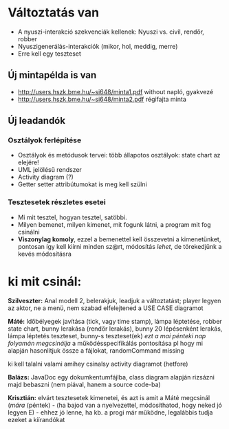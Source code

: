 # Változtatás van #
  * A nyuszi-interakció szekvenciák kellenek: Nyuszi vs. civil, rendőr, robber
  * Nyuszigenerálás-interakciók (mikor, hol, meddig, merre)
  * Erre kell egy teszteset

## Új mintapélda is van ##
  * http://users.hszk.bme.hu/~si648/minta1.pdf without napló, gyakvezé
  * http://users.hszk.bme.hu/~si648/minta2.pdf régifajta minta

## Új leadandók ##

### Osztályok ferlépítése ###
  * Osztályok és metódusok tervei: több állapotos osztályok: state chart az elejére!
  * UML jelölésű rendszer
  * Activity diagram (?)
  * Getter setter attribútumokat is meg kell szülni

### Tesztesetek részletes esetei ###
  * Mi mit tesztel, hogyan tesztel, satöbbi.
  * Milyen bemenet, milyen kimenet, mit fogunk látni, a program mit fog csinálni
  * **Viszonylag komoly**, ezzel a bemenettel kell összevetni a kimenetünket, pontosan így kell kiírni minden sz@rt, módosítás _lehet_, de törekedjünk a kevés módosításra

# ki mit csinál: #

**Szilveszter:** Anal modell 2, belerakjuk, leadjuk a változtatást; player legyen az aktor, ne a menü, nem szabad elfelejtened a USE CASE diagramot

**Máté:** Időbélyegek javítása (tick, vagy time stamp), lámpa léptetése, robber state chart, bunny lerakása (rendőr lerakás), bunny 20 lépésenként lerakás, lámpa léptetés teszteset, bunny-s teszteset(ek) _ezt a mai pénteki nap folyamán megcsinálja_ a működésspecifikálás pontosítása pl hogy mi alapján hasonlítjuk össze a fájlokat, randomCommand missing

ki kell talalni valami amihey csinalsy activity diagramot (hetfore)

**Balázs:** JavaDoc egy dokumkentumfájlba, class diagram alapján rizsázni majd bebaszni (nem piával, hanem a source code-ba)

**Krisztián:** elvárt tesztesetek kimenetei, és azt is amit a Máté megcsinál (_mára_ (péntek) - (ha bajod van a nyelvezettel, módosíthatod, hogy neked jó legyen E) - ehhez jó lenne, ha kb. a progi már működne, legalábbis tudja ezeket a kiírandókat